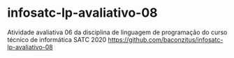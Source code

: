 # infosatc-lp-avaliativo-08
Atividade avaliativa 06 da disciplina de linguagem de programação do curso técnico de informática SATC 2020
<a href=https://github.com/baconzitus/infosatc-lp-avaliativo-08> https://github.com/baconzitus/infosatc-lp-avaliativo-08